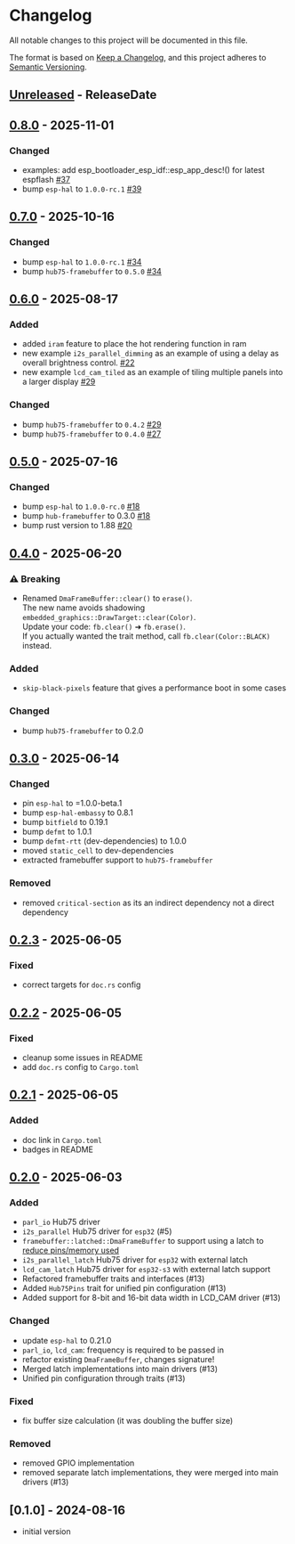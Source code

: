 # Changelog

All notable changes to this project will be documented in this file.

The format is based on [Keep a Changelog](https://keepachangelog.com/en/1.0.0/),
and this project adheres to [Semantic Versioning](https://semver.org/spec/v2.0.0.html).

<!-- next-header -->

## [Unreleased] - ReleaseDate

## [0.8.0] - 2025-11-01

### Changed

* examples: add esp_bootloader_esp_idf::esp_app_desc!() for latest espflash [#37](https://github.com/liebman/esp-hub75/pull/37)
* bump `esp-hal` to `1.0.0-rc.1` [#39](https://github.com/liebman/esp-hub75/pull/39)

## [0.7.0] - 2025-10-16

### Changed

* bump `esp-hal` to `1.0.0-rc.1` [#34](https://github.com/liebman/esp-hub75/pull/34)
* bump `hub75-framebuffer` to `0.5.0` [#34](https://github.com/liebman/esp-hub75/pull/34)

## [0.6.0] - 2025-08-17

### Added

* added `iram` feature to place the hot rendering function in ram
* new example `i2s_parallel_dimming` as an example of using a delay as overall
  brightness control. [#22](https://github.com/liebman/esp-hub75/pull/22)
* new example `lcd_cam_tiled` as an example of tiling multiple panels into a
  larger display [#29](https://github.com/liebman/esp-hub75/pull/29)

### Changed

* bump `hub75-framebuffer` to `0.4.2` [#29](https://github.com/liebman/esp-hub75/pull/29)
* bump `hub75-framebuffer` to `0.4.0` [#27](https://github.com/liebman/esp-hub75/pull/27)

## [0.5.0] - 2025-07-16

### Changed

* bump `esp-hal` to `1.0.0-rc.0` [#18](https://github.com/liebman/esp-hub75/pull/18)
* bump `hub-framebuffer` to 0.3.0 [#18](https://github.com/liebman/esp-hub75/pull/18)
* bump rust version to 1.88 [#20](https://github.com/liebman/esp-hub75/pull/20)

## [0.4.0] - 2025-06-20

### ⚠️ Breaking

* Renamed `DmaFrameBuffer::clear()` to `erase()`.  
  The new name avoids shadowing `embedded_graphics::DrawTarget::clear(Color)`.  
  Update your code: `fb.clear()` ➜ `fb.erase()`.  
  If you actually wanted the trait method, call `fb.clear(Color::BLACK)` instead.

### Added

* `skip-black-pixels` feature that gives a performance boot in some cases

### Changed

* bump `hub75-framebuffer` to 0.2.0

## [0.3.0] - 2025-06-14

### Changed

* pin `esp-hal` to =1.0.0-beta.1
* bump `esp-hal-embassy` to 0.8.1
* bump `bitfield` to 0.19.1
* bump `defmt` to 1.0.1
* bump `defmt-rtt` (dev-dependencies) to 1.0.0
* moved `static_cell` to dev-dependencies
* extracted framebuffer support to `hub75-framebuffer`

### Removed

* removed `critical-section` as its an indirect dependency not a direct dependency

## [0.2.3] - 2025-06-05

### Fixed

* correct targets for `doc.rs` config

## [0.2.2] - 2025-06-05

### Fixed

* cleanup some issues in README
* add `doc.rs` config to `Cargo.toml`

## [0.2.1] - 2025-06-05

### Added

* doc link in `Cargo.toml`
* badges in README

## [0.2.0] - 2025-06-03

### Added

* `parl_io` Hub75 driver
* `i2s_parallel` Hub75 driver for `esp32` (#5)
* `framebuffer::latched::DmaFrameBuffer` to support using a latch to
  [reduce pins/memory used](https://github.com/pixelmatix/SmartMatrix/blob/master/extras/hardware/ESP32/SmartLEDShield_ESP32_V0_sch.pdf)
* `i2s_parallel_latch` Hub75 driver for `esp32` with external latch
* `lcd_cam_latch` Hub75 driver for `esp32-s3` with external latch support
* Refactored framebuffer traits and interfaces (#13)
* Added `Hub75Pins` trait for unified pin configuration (#13)
* Added support for 8-bit and 16-bit data width in LCD_CAM driver (#13)

### Changed

* update `esp-hal` to 0.21.0
* `parl_io`, `lcd_cam`: frequency is required to be passed in
* refactor existing `DmaFrameBuffer`, changes signature!
* Merged latch implementations into main drivers (#13)
* Unified pin configuration through traits (#13)

### Fixed

* fix buffer size calculation (it was doubling the buffer size)

### Removed

* removed GPIO implementation
* removed separate latch implementations, they were merged into main drivers (#13)

## [0.1.0] - 2024-08-16

* initial version

<!-- next-url -->
[Unreleased]: https://github.com/liebman/esp-hub75/compare/v0.8.0...HEAD
[0.8.0]: https://github.com/liebman/esp-hub75/compare/v0.7.0...v0.8.0
[0.7.0]: https://github.com/liebman/esp-hub75/compare/v0.6.0...v0.7.0
[0.6.0]: https://github.com/liebman/esp-hub75/compare/v0.5.0...v0.6.0
[0.5.0]: https://github.com/liebman/esp-hub75/compare/v0.4.0...v0.5.0
[0.4.0]: https://github.com/liebman/esp-hub75/compare/v0.3.0...v0.4.0
[0.3.0]: https://github.com/liebman/esp-hub75/compare/v0.2.3...v0.3.0
[0.2.3]: https://github.com/liebman/esp-hub75/compare/v0.2.2...v0.2.3
[0.2.2]: https://github.com/liebman/esp-hub75/compare/v0.2.1...v0.2.2
[0.2.1]: https://github.com/liebman/esp-hub75/compare/v0.2.0...v0.2.1
[0.2.0]: https://github.com/liebman/esp-hub75/compare/v0.1.0...v0.2.0
